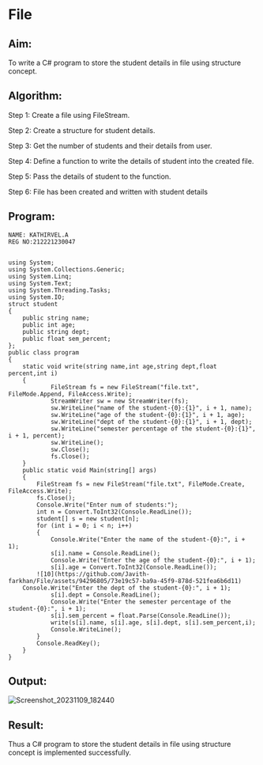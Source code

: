 # File

## Aim:


To write a C# program to store the student details in file using structure concept.



## Algorithm:


Step 1: Create a file using FileStream.

Step 2: Create a structure for student details.

Step 3: Get the number of students and their details from user.

Step 4: Define a function to write the details of student into the created file.

Step 5: Pass the details of student to the function.

Step 6: File has been created and written with student details


## Program:
```
NAME: KATHIRVEL.A
REG NO:212221230047
```
```

using System;
using System.Collections.Generic;
using System.Linq;
using System.Text;
using System.Threading.Tasks;
using System.IO;
struct student
{
    public string name;
    public int age;
    public string dept;
    public float sem_percent;
};
public class program
{
    static void write(string name,int age,string dept,float percent,int i)
    {
            FileStream fs = new FileStream("file.txt", FileMode.Append, FileAccess.Write);
            StreamWriter sw = new StreamWriter(fs);
            sw.WriteLine("name of the student-{0}:{1}", i + 1, name);
            sw.WriteLine("age of the student-{0}:{1}", i + 1, age);
            sw.WriteLine("dept of the student-{0}:{1}", i + 1, dept);
            sw.WriteLine("semester percentage of the student-{0}:{1}", i + 1, percent);
            sw.WriteLine();
            sw.Close();
            fs.Close();
    }
    public static void Main(string[] args)
    {
        FileStream fs = new FileStream("file.txt", FileMode.Create, FileAccess.Write);
        fs.Close();
        Console.Write("Enter num of students:");
        int n = Convert.ToInt32(Console.ReadLine());
        student[] s = new student[n];
        for (int i = 0; i < n; i++)
        {
            Console.Write("Enter the name of the student-{0}:", i + 1);
            s[i].name = Console.ReadLine();
            Console.Write("Enter the age of the student-{0}:", i + 1);
            s[i].age = Convert.ToInt32(Console.ReadLine());
        ![10](https://github.com/Javith-farkhan/File/assets/94296805/73e19c57-ba9a-45f9-878d-521fea6b6d11)
    Console.Write("Enter the dept of the student-{0}:", i + 1);
            s[i].dept = Console.ReadLine();
            Console.Write("Enter the semester percentage of the student-{0}:", i + 1);
            s[i].sem_percent = float.Parse(Console.ReadLine());
            write(s[i].name, s[i].age, s[i].dept, s[i].sem_percent,i);
            Console.WriteLine();
        }
        Console.ReadKey();
    }
}
```






## Output:




![Screenshot_20231109_182440](https://github.com/KathirvelAIDS/File/assets/94911373/e68a61a5-b297-4404-8028-d55bc6d5fdb2)





## Result:


Thus a C# program to store the student details in file using structure concept is implemented successfully.

